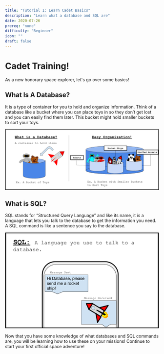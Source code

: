 ```yaml
---
title: "Tutorial 1: Learn Cadet Basics"
description: "Learn what a database and SQL are"
date: 2020-07-26
prereq: "none"
difficulty: "Beginner"
icon: ""
draft: false
---
```

# Cadet Training!
As a new honorary space explorer, let's go over some basics!

## What Is A Database?

 It is a type of container for you to hold and organize information. 
Think of a database like a bucket where you can place toys in so they don’t get lost 
and you can easily find them later. This bucket might hold smaller buckets to sort 
your toys.

![Analogy](assets/Database_Analogy.png)

## What is SQL?

SQL stands for “Structured Query Language” and like its name, 
it is a language that lets you talk to the database to get the information 
you need. A SQL command is like a sentence you say to the database.

![SQL](assets/SQL.png)

Now that you have some knowledge of what databases and SQL commands are, you will be
 learning how to use these on your missions! Continue to start your first official 
 space adventure!
